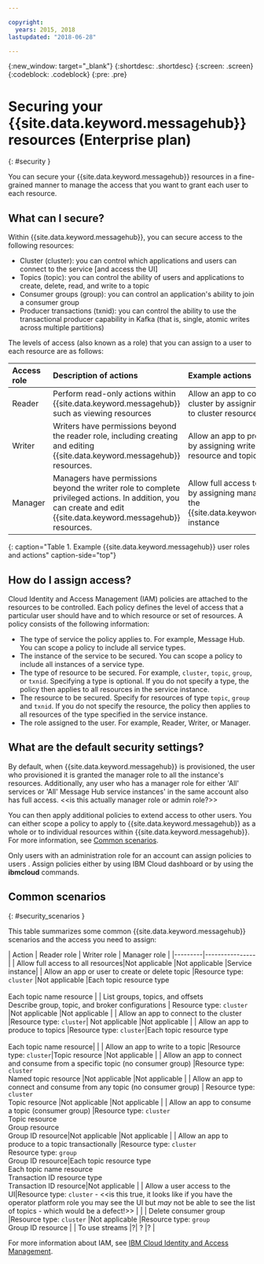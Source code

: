 ```yaml
---

copyright:
  years: 2015, 2018
lastupdated: "2018-06-28"

---
```


{:new_window: target="_blank"}
{:shortdesc: .shortdesc}
{:screen: .screen}
{:codeblock: .codeblock}
{:pre: .pre}

# Securing your {{site.data.keyword.messagehub}} resources (Enterprise plan)
{: #security }

You can secure your {{site.data.keyword.messagehub}} resources in a fine-grained manner to manage the access that you want to grant each user to each resource.

## What can I secure?

Within {{site.data.keyword.messagehub}}, you can secure access to the following resources:
* Cluster (cluster): you can control which applications and users can connect to the service [and access the UI] 
* Topics (topic): you can control the ability of users and applications to create, delete, read, and write to a topic 
* Consumer groups (group): you can control an application's ability to join a consumer group 
* Producer transactions (txnid): you can control the ability to use the transactional producer capability in Kafka (that is, single, atomic writes across multiple partitions)

The levels of access (also known as a role) that you can assign to a user to each resource are as follows:

| Access role | Description of actions | Example actions |
|:-----------------|:-----------------|:-----------------|
|  Reader | Perform read-only actions within {{site.data.keyword.messagehub}} such as viewing resources | Allow an app to connect to a cluster by assigning read access to cluster resource type |
| Writer | Writers have permissions beyond the reader role, including creating and editing {{site.data.keyword.messagehub}} resources. | Allow an app to produce to topics by assigning write access to topic resource and topic name types|
| Manager | Managers have permissions beyond the writer role to complete privileged actions. In addition, you can create and edit {{site.data.keyword.messagehub}} resources. | Allow full access to all resources by assigning manage access to the {{site.data.keyword.messagehub}} instance|
{: caption="Table 1. Example {{site.data.keyword.messagehub}} user roles and actions" caption-side="top"}

<!-- comment from Charlie and my reply 
CM: need to confirm if hierarchical e.g. write includes read - and doc. 
KR: I think they do inherit the lower level access https://console.bluemix.net/docs/iam/users_roles.html#iamusermanrol 
-->


## How do I assign access?

Cloud Identity and Access Management (IAM) policies are attached to the resources to be controlled. Each policy defines the level of access that a particular user should have and to which resource or set of resources. A policy consists of the following information: 
* The type of service the policy applies to. For example, Message Hub. You can scope a policy to include all service types. 
* The instance of the service to be secured. You can scope a policy to include all instances of a service type. 
* The type of resource to be secured. For example, <code>cluster</code>, <code>topic</code>, <code>group</code>, or <code>txnid</code>. Specifying a type is optional. If you do not specify a type, the policy then applies to all resources in the service instance. 
* The resource to be secured. Specify for resources of type <code>topic</code>, <code>group</code> and <code>txnid</code>. If you do not specify the resource, the policy then applies to all resources of the type specified in the service instance. 
* The role assigned to the user. For example, Reader, Writer, or Manager. 

## What are the default security settings?

By default, when {{site.data.keyword.messagehub}} is provisioned, the user who provisioned it is granted the manager role to all the instance's resources. Additionally, any user who has a manager role for either 'All' services or 'All' Message Hub service instances' in the same account also has full access. &lt;&lt;is this actually manager role or admin role?&gt;&gt;

You can then apply additional policies to extend access to other users. You can either scope a policy to apply to {{site.data.keyword.messagehub}} as a whole or to individual resources within {{site.data.keyword.messagehub}}. For more information, see [Common scenarios](#security_scenarios).

Only users with an administration role for an account can assign policies to users . Assign policies either by using IBM Cloud dashboard or by using the **ibmcloud** commands. 
<!--
For example steps for {{site.data.keyword.messagehub}}, see [Examples](#security_examples).
-->


## Common scenarios
{: #security_scenarios }

This table summarizes some common {{site.data.keyword.messagehub}} scenarios and the access you need to assign:

| Action | Reader role | Writer role | Manager role |
|---------|----------------|
| Allow full access to all resources|Not applicable   |Not applicable  |Service instance|
| Allow an app or user to create or delete topic |Resource type: ```cluster```    |Not applicable  |Each topic resource type <br/><br/>Each topic name resource |
| List groups, topics, and offsets <br/> Describe group, topic, and broker configurations | Resource type: ```cluster```      |Not applicable  |Not applicable      |
| Allow an app to connect to the cluster  |Resource type: ```cluster```| Not applicable     |Not applicable      |
| Allow an app to produce to topics  |Resource type: ```cluster```|Each topic resource type <br/><br/>Each topic name resource|      |
| Allow an app to write to a topic  |Resource type: ```cluster```|Topic resource       |Not applicable     |
| Allow an app to connect and consume from a specific topic (no consumer group)  |Resource type: ```cluster``` <br/>Named topic resource |Not applicable       |Not applicable     |
| Allow an app to connect and consume from any topic (no consumer group)  | Resource type: ```cluster``` <br/>Topic resource |Not applicable     |Not applicable     |
| Allow an app to consume a topic (consumer group)  |Resource type: ```cluster``` <br/>Topic resource <br/> Group resource<br/>Group ID resource|Not applicable      |Not applicable     |
| Allow an app to produce to a topic transactionally  |Resource type: ```cluster``` <br/> Resource type: ```group```<br/>Group ID resource|Each topic resource type <br/>Each topic name resource <br/>Transaction ID resource type <br/>Transaction ID resource|Not applicable     |
| Allow a user access to the UI|Resource type: ```cluster``` - &lt;&lt;is this true, it looks like if you have the operator platform role you may see the UI but *may* not be able to see the list of topics - which would be a defect!&gt;&gt;     |  |
| Delete consumer group |Resource type: ```cluster``` |Not applicable  |Resource type: ```group``` <br/>Group ID resource      |
| To use streams |?| ? |?     |


<!-- 28/06/18 - Karen: draft info only

## Examples
{: #security_examples }

I want to give a user access to create or delete a topic:

1. From the IBM Cloud dashboard, go to the **Manage** tab &gt; **Security** &gt; **Identity and Access**, and then select **Users**.
2. Click **Invite users**.
3. Specify the email address of the user that you want to invite.
4. In the **Access** section, expand the **Services** option.
5. Choose to assign access to a **Resource**.
6. In the **Services** section, select **Message Hub**
7. In the **Region** section, make your selection.
8. In the **Service instance** section, locate your instance and select it.
9. In the **Resource type** section, enter **cluster**.
10. In the **Select roles** section, check the **Reader** box.
11. In the **Resource type** section, enter **topic**.
12. In the **Select roles** section, check the **Manager** box.
13. Click **Invite users**.

-->


For more information about IAM, see 
[IBM Cloud Identity and Access Management](/docs/iam/index.html#iamoverview).









